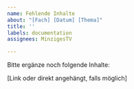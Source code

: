 ```yaml
---
name: Fehlende Inhalte
about: "[Fach] [Datum] [Thema]"
title: ''
labels: documentation
assignees: MinzigesTV

---
```


Bitte ergänze noch folgende Inhalte:

[Link oder direkt angehängt, falls möglich]

